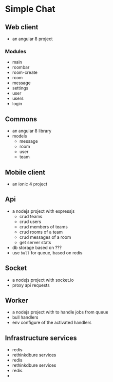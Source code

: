 # Simple Chat

## Web client
- an angular 8 project

### Modules
- main
 - roombar
- room-create
- room
 - message
- settings
- user
- users
- login

## Commons
- an angular 8 library
- models
  - message
  - room
  - user
  - team

## Mobile client
- an ionic 4 project

## Api
- a nodejs project with expressjs
  - crud teams
  - crud users
  - crud members of teams
  - crud rooms of a team
  - crud messages of a room
  - get server stats
- db storage based on ???
- use `bull` for queue, based on redis

## Socket
- a nodejs project with socket.io
- proxy api requests

## Worker
- a nodejs project with to handle jobs from queue
- bull handlers
- env configure of the activated handlers

## Infrastructure services
- redis
- rethinkdbure services
- redis
-  rethinkdbure services
- redis
- 